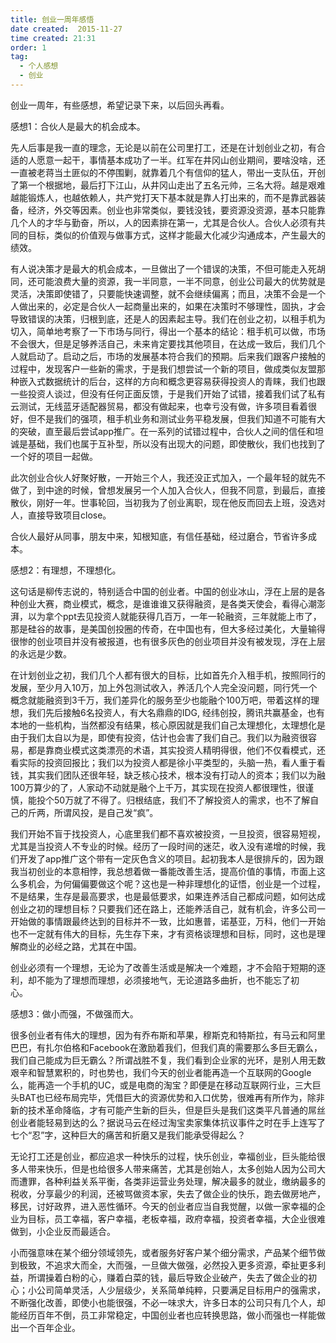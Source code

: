 ```yaml
---
title: 创业一周年感悟 
date created:  2015-11-27
time created: 21:31
order: 1
tag:
  - 个人感想 
  - 创业
---
```


创业一周年，有些感想，希望记录下来，以后回头再看。 

感想1：合伙人是最大的机会成本。          

先人后事是我一直的理念，无论是以前在公司里打工，还是在计划创业之初，有合适的人愿意一起干，事情基本成功了一半。红军在井冈山创业期间，要啥没啥，还一直被老蒋当土匪似的不停围剿，就靠着几个有信仰的猛人，带出一支队伍，开创了第一个根据地，最后打下江山，从井冈山走出了五名元帅，三名大将。越是艰难越能锻炼人，也越依赖人，共产党打天下基本就是靠人打出来的，而不是靠武器装备，经济，外交等因素。创业也非常类似，要钱没钱，要资源没资源，基本只能靠几个人的才华与勤奋，所以，人的因素排在第一，尤其是合伙人。合伙人必须有共同的目标，类似的价值观与做事方式，这样才能最大化减少沟通成本，产生最大的绩效。         

有人说决策才是最大的机会成本，一旦做出了一个错误的决策，不但可能走入死胡同，还可能浪费大量的资源，我一半同意，一半不同意，创业公司最大的优势就是灵活，决策即使错了，只要能快速调整，就不会继续偏离；而且，决策不会是一个人做出来的，必定是合伙人一起商量出来的，如果在决策时不够理性，固执，才会导致错误的决策，归根到底，还是人的因素起主导。我们在创业之初，以租手机为切入，简单地考察了一下市场与同行，得出一个基本的结论：租手机可以做，市场不会很大，但是足够养活自己，未来肯定要找其他项目，在达成一致后，我们几个人就启动了。启动之后，市场的发展基本符合我们的预期。后来我们跟客户接触的过程中，发现客户一些新的需求，于是我们想尝试一个新的项目，做成类似友盟那种嵌入式数据统计的后台，这样的方向和概念更容易获得投资人的青睐，我们也跟一些投资人谈过，但没有任何正面反馈，于是我们开始了试错，接着我们试了私有云测试，无线蓝牙适配器贸易，都没有做起来，也幸亏没有做，许多项目看着很好，但不是我们的强项，租手机业务和测试业务平稳发展，但我们知道不可能有大的突破，直至最后尝试app推广。在一系列的试错过程中，合伙人之间的信任和坦诚是基础，我们也属于互补型，所以没有出现大的问题，即使散伙，我们也找到了一个好的项目一起做。          

此次创业合伙人好聚好散，一开始三个人，我还没正式加入，一个最年轻的就先不做了，到中途的时候，曾想发展另一个人加入合伙人，但我不同意，到最后，直接散伙，刚好一年。世事轮回，当初我为了创业离职，现在他反而回去上班，没选对人，直接导致项目close。         

合伙人最好从同事，朋友中来，知根知底，有信任基础，经过磨合，节省许多成本。 

感想2：有理想，不理想化。         

这句话是柳传志说的，特别适合中国的创业者。中国的创业冰山，浮在上层的是各种创业大赛，商业模式，概念，是谁谁谁又获得融资，是各类天使会，看得心潮澎湃，以为拿个ppt去见投资人就能获得几百万，一年一轮融资，三年就能上市了，那是硅谷的故事，是美国创投圈的传奇，在中国也有，但大多经过美化，大量输得很惨的创业项目并没有被报道，也有很多灰色的创业项目并没有被发现，浮在上层的永远是少数。         

在计划创业之初，我们几个人都有很大的目标，比如首先介入租手机，按照同行的发展，至少月入10万，加上外包测试收入，养活几个人完全没问题，同行凭一个概念就能融资到3千万，我们差异化的服务至少也能融个100万吧，带着这样的理想，我们先后接触6名投资人，有大名鼎鼎的IDG, 经纬创投，腾讯共赢基金，也有本地的一些机构，当然都没有结果，核心原因就是我们自己太理想化，太理想化是由于我们太自以为是，即使有投资，估计也会害了我们自己。我们以为融资很容易，都是靠商业模式这类漂亮的术语，其实投资人精明得很，他们不仅看模式，还看实际的投资回报比；我们以为投资人都是徐小平类型的，头脑一热，看人重于看钱，其实我们团队还很年轻，缺乏核心技术，根本没有打动人的资本；我们以为融100万算少的了，人家动不动就是融个上千万，其实现在投资人都很理性，很谨慎，能投个50万就了不得了。归根结底，我们不了解投资人的需求，也不了解自己的斤两，所谓风投，是自己发“疯”。         

我们开始不盲于找投资人，心底里我们都不喜欢被投资，一旦投资，很容易短视，尤其是当投资人不专业的时候。经历了一段时间的迷茫，收入没有递增的时候，我们开发了app推广这个带有一定灰色含义的项目。起初我本人是很排斥的，因为跟我当初创业的本意相悖，我总想着做一番能改善生活，提高价值的事情，市面上这么多机会，为何偏偏要做这个呢？这也是一种非理想化的证悟，创业是一个过程，不是结果，生存是最高要求，也是最低要求，如果连养活自己都成问题，如何达成创业之初的理想目标？只要我们还在路上，还能养活自己，就有机会，许多公司一开始做的事情跟最终达到的目标并不一致，比如惠普，诺基亚，万科，他们一开始也不一定就有伟大的目标，先生存下来，才有资格谈理想和目标，同时，这也是理解商业的必经之路，尤其在中国。         

创业必须有一个理想，无论为了改善生活或是解决一个难题，才不会陷于短期的逐利，却不能为了理想而理想，必须接地气，无论道路多曲折，也不能忘了初心。          

感想3：做小而强，不做强而大。         

很多创业者有伟大的理想，因为有乔布斯和苹果，穆斯克和特斯拉，有马云和阿里巴巴，有扎尔伯格和Facebook在激励着我们，但我们真的需要那么多巨无霸么，我们自己能成为巨无霸么？所谓战胜不复，我们看到企业家的光环，是别人用无数艰辛和智慧累积的，时也势也，我们今天的创业者能再造一个互联网的Google么，能再造一个手机的UC，或是电商的淘宝？即便是在移动互联网行业，三大巨头BAT也已经布局完毕，凭借巨大的资源优势和入口优势，很难再有所作为，除非新的技术革命降临，才有可能产生新的巨头，但是巨头是我们这类平凡普通的屌丝创业者能轻易到达的么？据说马云在经过淘宝卖家集体抗议事件之时在手上连写了七个“忍”字，这种巨大的痛苦和折磨又是我们能承受得起么？          

无论打工还是创业，都应追求一种快乐的过程，快乐创业，幸福创业，巨头能给很多人带来快乐，但是也给很多人带来痛苦，尤其是创始人，太多创始人因为公司大而遭罪，各种利益关系平衡，各类非运营业务处理，解决最多的就业，缴纳最多的税收，分享最少的利润，还被骂做资本家，失去了做企业的快乐，跑去做房地产，移民，讨好政界，进入恶性循环。今天的创业者应当自我觉醒，以做一家幸福的企业为目标，员工幸福，客户幸福，老板幸福，政府幸福，投资者幸福，大企业很难做到，小企业反而最适合。          

小而强意味在某个细分领域领先，或者服务好客户某个细分需求，产品某个细节做到极致，不追求大而全，大而强，一旦做大做强，必然投入更多资源，牵扯更多利益，所谓操着白粉的心，赚着白菜的钱，最后导致企业破产，失去了做企业的初心；小公司简单灵活，人少层级少，关系简单纯粹，只要满足目标用户的强需求，不断强化改善，即使小也能很强，不必一味求大，许多日本的公司只有几个人，却能经历百年不倒，员工非常稳定，中国创业者也应转换思路，做小而强也一样能做出一个百年企业。